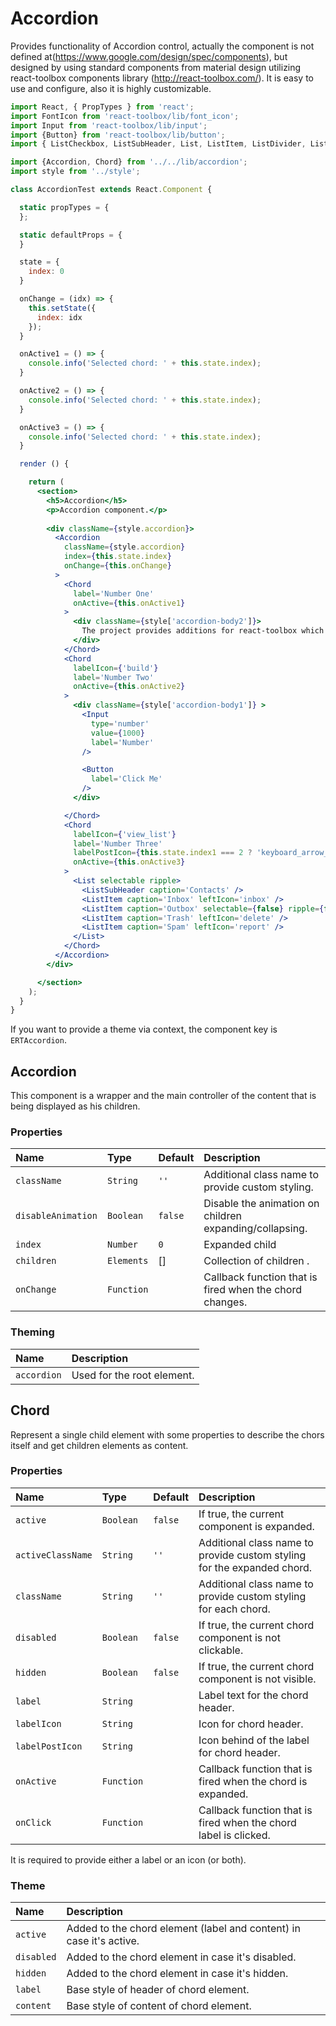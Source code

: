 # Accordion

Provides functionality of Accordion control, actually the component is not defined at(https://www.google.com/design/spec/components), 
but designed by using standard components from material design utilizing react-toolbox components library (http://react-toolbox.com/). 
It is easy to use and configure, also it is highly customizable.

<!-- example -->
```jsx
import React, { PropTypes } from 'react';
import FontIcon from 'react-toolbox/lib/font_icon';
import Input from 'react-toolbox/lib/input';
import {Button} from 'react-toolbox/lib/button';
import { ListCheckbox, ListSubHeader, List, ListItem, ListDivider, ListItemText, ListItemContent } from 'react-toolbox/lib/list';

import {Accordion, Chord} from '../../lib/accordion';
import style from '../style';

class AccordionTest extends React.Component {

  static propTypes = {
  };

  static defaultProps = {
  }

  state = {
    index: 0
  }

  onChange = (idx) => {
    this.setState({
      index: idx
    });
  }

  onActive1 = () => {
    console.info('Selected chord: ' + this.state.index);
  }

  onActive2 = () => {
    console.info('Selected chord: ' + this.state.index);
  }

  onActive3 = () => {
    console.info('Selected chord: ' + this.state.index);
  }

  render () {

    return (
      <section>
        <h5>Accordion</h5>
        <p>Accordion component.</p>
        
        <div className={style.accordion}>
          <Accordion
            className={style.accordion}
            index={this.state.index}
            onChange={this.onChange}
          >
            <Chord
              label='Number One'
              onActive={this.onActive1}
            >
              <div className={style['accordion-body2']}>
                The project provides additions for react-toolbox which are not defined at material design and therefore were not included to original react-toolbox components library but it could be useful to have.
              </div>
            </Chord>
            <Chord
              labelIcon={'build'}
              label='Number Two'
              onActive={this.onActive2}
            >
              <div className={style['accordion-body1']} >
                <Input
                  type='number'
                  value={1000}
                  label='Number'
                />

                <Button
                  label='Click Me'
                />
              </div>

            </Chord>
            <Chord
              labelIcon={'view_list'}
              label='Number Three'
              labelPostIcon={this.state.index1 === 2 ? 'keyboard_arrow_up' : 'keyboard_arrow_down'}
              onActive={this.onActive3}
            >
              <List selectable ripple>
                <ListSubHeader caption='Contacts' />
                <ListItem caption='Inbox' leftIcon='inbox' />
                <ListItem caption='Outbox' selectable={false} ripple={false} leftIcon='send' />
                <ListItem caption='Trash' leftIcon='delete' />
                <ListItem caption='Spam' leftIcon='report' />
              </List>
            </Chord>
          </Accordion>
        </div>

      </section>
    );
  }
}
```

If you want to provide a theme via context, the component key is `ERTAccordion`.

## Accordion

This component is a wrapper and the main controller of the content that is being displayed as his children.

### Properties

| Name                          | Type            | Default         | Description|
|:-----|:-----|:-----|:-----|
| `className`                   | `String`        | `''`            | Additional class name to provide custom styling.|
| `disableAnimation` | `Boolean`       | `false`         | Disable the animation on children expanding/collapsing.|
| `index`                       | `Number`        | `0`             | Expanded child |
| `children`                     | `Elements`       | []         | Collection of children <Chord>.|
| `onChange`                    | `Function`      |                 | Callback function that is fired when the chord changes.|

### Theming

| Name     | Description|
|:---------|:-----------|
| `accordion` | Used for the root element.|

## Chord

Represent a single child element with some properties to describe the chors itself and get children elements as content.

### Properties

| Name              | Type            | Default         | Description|
|:-----|:-----|:-----|:-----|
| `active`          | `Boolean`       | `false`         | If true, the current component is expanded.|
| `activeClassName` | `String`        | `''`            | Additional class name to provide custom styling for the expanded chord.|
| `className`       | `String`        | `''`            | Additional class name to provide custom styling for each chord.|
| `disabled`        | `Boolean`       | `false`         | If true, the current chord component is not clickable.|
| `hidden`          | `Boolean`       | `false`         | If true, the current chord component is not visible.|
| `label`           | `String`        |                 | Label text for the chord header. |
| `labelIcon`       | `String`        |                 | Icon for chord header. |
| `labelPostIcon`   | `String`        |                 | Icon behind of the label for chord header. |
| `onActive`        | `Function`      |                 | Callback function that is fired when the chord is expanded. |
| `onClick`         | `Function`      |                 | Callback function that is fired when the chord label is clicked. |

It is required to provide either a label or an icon (or both).

### Theme

| Name     | Description|
|:---------|:-----------|
| `active` | Added to the chord element (label and content) in case it's active.|
| `disabled` | Added to the chord element in case it's disabled.|
| `hidden` | Added to the chord element in case it's hidden.|
| `label` | Base style of header of chord element.|
| `content` | Base style of content of chord element.|
